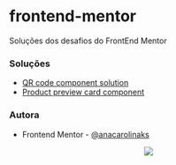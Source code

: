 # frontend-mentor

Soluções dos desafios do FrontEnd Mentor

### Soluções

- [QR code component solution](https://anacarolinaks.github.io/frontend-mentor/qr-code-component-main/)
- [Product preview card component ](https://anacarolinaks.github.io/frontend-mentor/product-preview-card-component-main/)



### Autora

- Frontend Mentor - [@anacarolinaks](https://www.frontendmentor.io/profile/anacarolinaks)


<p align="center">
  <img aling="center" src="https://user-images.githubusercontent.com/74038190/212284115-f47cd8ff-2ffb-4b04-b5bf-4d1c14c0247f.gif">
</p>
